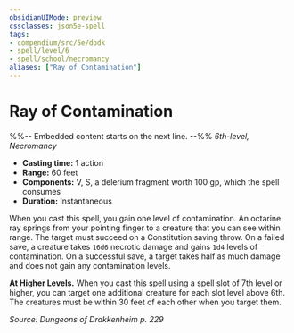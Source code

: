 ```yaml
---
obsidianUIMode: preview
cssclasses: json5e-spell
tags:
- compendium/src/5e/dodk
- spell/level/6
- spell/school/necromancy
aliases: ["Ray of Contamination"]
---
```

# Ray of Contamination
%%-- Embedded content starts on the next line. --%%
*6th-level, Necromancy*  

- **Casting time:** 1 action
- **Range:** 60 feet
- **Components:** V, S, a delerium fragment worth 100 gp, which the spell consumes
- **Duration:** Instantaneous

When you cast this spell, you gain one level of contamination. An octarine ray springs from your pointing finger to a creature that you can see within range. The target must succeed on a Constitution saving throw. On a failed save, a creature takes `16d6` necrotic damage and gains `1d4` levels of contamination. On a successful save, a target takes half as much damage and does not gain any contamination levels.

**At Higher Levels.** When you cast this spell using a spell slot of 7th level or higher, you can target one additional creature for each slot level above 6th. The creatures must be within 30 feet of each other when you target them.

*Source: Dungeons of Drakkenheim p. 229*